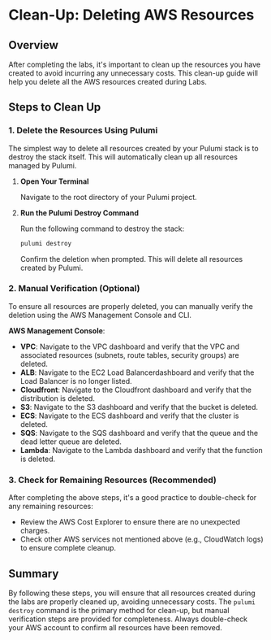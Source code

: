 <!-- TODO -->

# Clean-Up: Deleting AWS Resources

## Overview

After completing the labs, it's important to clean up the resources you have created to avoid incurring any unnecessary costs. This clean-up guide will help you delete all the AWS resources created during Labs.

## Steps to Clean Up

### 1. Delete the Resources Using Pulumi

The simplest way to delete all resources created by your Pulumi stack is to destroy the stack itself. This will automatically clean up all resources managed by Pulumi.

1. **Open Your Terminal**

   Navigate to the root directory of your Pulumi project.

2. **Run the Pulumi Destroy Command**

   Run the following command to destroy the stack:

   ```bash
   pulumi destroy
   ```

   Confirm the deletion when prompted. This will delete all resources created by Pulumi.

### 2. Manual Verification (Optional)

To ensure all resources are properly deleted, you can manually verify the deletion using the AWS Management Console and CLI.

**AWS Management Console**:

- **VPC**: Navigate to the VPC dashboard and verify that the VPC and associated resources (subnets, route tables, security groups) are deleted.
- **ALB**: Navigate to the EC2 Load Balancerdashboard and verify that the Load Balancer is no longer listed.
- **Cloudfront**: Navigate to the Cloudfront dashboard and verify that the distribution is deleted.
- **S3**: Navigate to the S3 dashboard and verify that the bucket is deleted.
- **ECS**: Navigate to the ECS dashboard and verify that the cluster is deleted.
- **SQS**: Navigate to the SQS dashboard and verify that the queue and the dead letter queue are deleted.
- **Lambda**: Navigate to the Lambda dashboard and verify that the function is deleted.

### 3. Check for Remaining Resources (Recommended)

After completing the above steps, it's a good practice to double-check for any remaining resources:

- Review the AWS Cost Explorer to ensure there are no unexpected charges.
- Check other AWS services not mentioned above (e.g., CloudWatch logs) to ensure complete cleanup.

## Summary

By following these steps, you will ensure that all resources created during the labs are properly cleaned up, avoiding unnecessary costs. The `pulumi destroy` command is the primary method for clean-up, but manual verification steps are provided for completeness. Always double-check your AWS account to confirm all resources have been removed.
